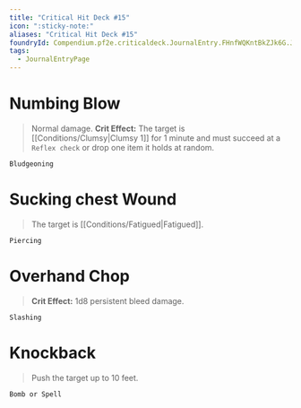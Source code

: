 ```yaml
---
title: "Critical Hit Deck #15"
icon: ":sticky-note:"
aliases: "Critical Hit Deck #15"
foundryId: Compendium.pf2e.criticaldeck.JournalEntry.FHnfWQKntBkZJk6G.JournalEntryPage.8catEKrHLlFFcnKK
tags:
  - JournalEntryPage
---
```

# Numbing Blow

> Normal damage. **Crit Effect:** The target is [[Conditions/Clumsy|Clumsy 1]] for 1 minute and must succeed at a `Reflex check` or drop one item it holds at random.

`Bludgeoning`

# Sucking chest Wound

> The target is [[Conditions/Fatigued|Fatigued]].

`Piercing`

# Overhand Chop

> **Crit Effect:** 1d8 persistent bleed damage.

`Slashing`

# Knockback

> Push the target up to 10 feet.

`Bomb or Spell`